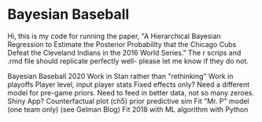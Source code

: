 # Bayesian Baseball

Hi, this is my code for running the paper, "A Hierarchical Bayesian Regression to Estimate the
Posterior Probability that the Chicago Cubs Defeat the Cleveland Indians in the 2016 World Series." The r scrips and .rmd file should replicate perfectly well- please let me know if they do not.

Bayesian Baseball 2020
Work in Stan rather than "rethinking"
Work in playoffs
Player level, input player stats 
Fixed effects only? 
Need a different model for pre-game priors. Need to feed in better data, not so many zeroes. 
Shiny App?
Counterfactual plot (ch5)
prior predictive sim
Fit "Mr. P" model (one team only) (see Gelman Blog)
Fit 2018 with ML algorithm with Python
